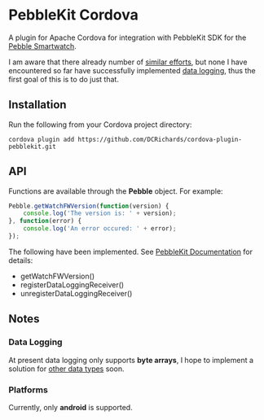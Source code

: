 # PebbleKit Cordova

A plugin for Apache Cordova for integration with PebbleKit SDK for the [Pebble Smartwatch](http://developer.getpebble.com/).

I am aware that there already number of [similar efforts](https://github.com/konsumer/phonegap-pebble), but none I have encountered so far have successfully implemented [data logging](http://developer.getpebble.com/guides/pebble-apps/communications/pebble-datalogging/), thus the first goal of this is to do just that.

## Installation

Run the following from your Cordova project directory:

	cordova plugin add https://github.com/DCRichards/cordova-plugin-pebblekit.git
		
## API

Functions are available through the __Pebble__ object. For example:

```javaScript
Pebble.getWatchFWVersion(function(version) {
	console.log('The version is: ' + version);
}, function(error) {
	console.log('An error occured: ' + error);
});
```

The following have been implemented. See [PebbleKit Documentation](http://developer.getpebble.com/docs/android) for details:

* getWatchFWVersion()
* registerDataLoggingReceiver()
* unregisterDataLoggingReceiver()

## Notes

### Data Logging

At present data logging only supports __byte arrays__, I hope to implement a solution for [other data types](http://developer.getpebble.com/docs/android/com/getpebble/android/kit/PebbleKit.PebbleDataLogReceiver/) soon.

### Platforms 
Currently, only __android__ is supported.